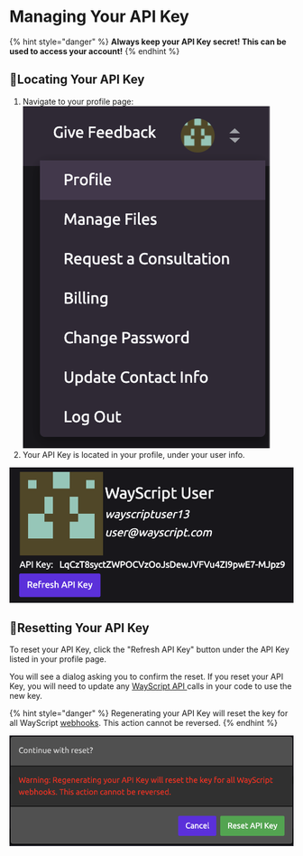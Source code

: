 # Managing Your API Key

{% hint style="danger" %}
**Always keep your API Key secret! This can be used to access your account!**
{% endhint %}

## 🔑Locating Your API Key

1. Navigate to your profile page:  ![](../.gitbook/assets/profile_link.png)  
2. Your API Key is located in your profile, under your user info.

![User Info and API Key](../.gitbook/assets/user_info_and_api_key.png)

## 🔄Resetting Your API Key

To reset your API Key, click the "Refresh API Key" button under the API Key listed in your profile page.

You will see a dialog asking you to confirm the reset. If you reset your API Key, you will need to update any [WayScript API ](../apis/rest.md)calls in your code to use the new key.

{% hint style="danger" %}
Regenerating your API Key will reset the key for all WayScript [webhooks](../library/triggers/webhook-trigger.md). This action cannot be reversed.
{% endhint %}

![Continue with reset?](../.gitbook/assets/continue_with_reset.png)


